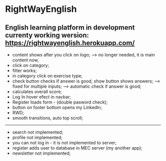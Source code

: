# RightWayEnglish
English learning platform in development
currenty working wersion: https://rightwayenglish.herokuapp.com/
------------------------------------------------------------------------------------------
- content shows after you click on logo; --> no longer needed, it is main content now,
- click on category;
- filter works;
- in category click on exercise type;
- check button checks if answer is good, show button shows answers;  --> fixed for multiple inputs; --> automatic check if answer is good;
- calculates overall score;
- Log In hover efect in navbar;
- Register loads form - (double pasword check);
- button on footer bottom opens my LinkedIn;
- RWD;
- smooth transitions, auto top scroll;
------------------------------------------------------------------------------------------
- search not implemented;
- profile not implemented;
- you can not log in - it is not implemented to server;
- register adds user to database in MEC server (my another app);
- newsletter not implemented;
